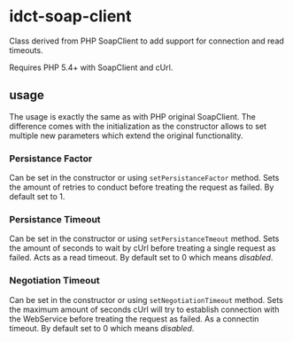 idct-soap-client
================

Class derived from PHP SoapClient to add support for connection and read timeouts.

Requires PHP 5.4+ with SoapClient and cUrl.

## usage

The usage is exactly the same as with PHP original SoapClient. The difference
comes with the initialization as the constructor allows to set multiple new
parameters which extend the original functionality.

### Persistance Factor

Can be set in the constructor or using ``setPersistanceFactor`` method.
Sets the amount of retries to conduct before treating the request as failed.
By default set to 1.

### Persistance Timeout

Can be set in the constructor or using ``setPersistanceTmeout`` method.
Sets the amount of seconds to wait by cUrl before treating a single request as failed. Acts as a read timeout.
By default set to 0 which means *disabled*.

### Negotiation Timeout

Can be set in the constructor or using ``setNegotiationTimeout`` method.
Sets the maximum amount of seconds cUrl will try to establish connection with
the WebService before treating the request as failed. As a connectin timeout.
By default set to 0 which means *disabled*.
